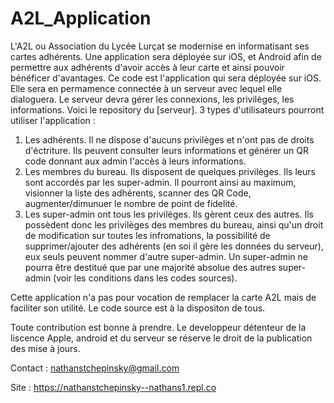 # A2L_Application 
L'A2L ou Association du Lycée Lurçat se modernise en informatisant ses cartes adhérents. Une application sera déployée sur iOS, et Android afin de permettre aux adhérents d'avoir accès à leur carte et ainsi pouvoir bénéficer d'avantages. Ce code est l'application qui sera déployée sur iOS. Elle sera en permamence connectée à un serveur avec lequel elle dialoguera. Le serveur devra gérer les connexions, les privilèges, les informations. Voici le repository du [serveur]. 
3 types d'utilisateurs pourront utiliser l'application : 
1) Les adhérents. Il ne dispose d'aucuns privilèges et n'ont pas de droits d'éctriture. Ils peuvent consulter leurs informations et générer un QR code donnant aux admin l'accès à leurs informations. 
2) Les membres du bureau. Ils disposent de quelques privilèges. Ils leurs sont accordés par les super-admin. Il pourront ainsi au maximum, visionner la liste des adhérents, scanner des QR Code, augmenter/dimunuer le nombre de point de fidelité.
3) Les super-admin ont tous les privilèges. Ils gèrent ceux des autres. Ils possèdent donc les privilèges des membres du bureau, ainsi qu'un droit de modification sur toutes les infromations, la possibilité de supprimer/ajouter des adhérents (en soi il gère les données du serveur), eux seuls peuvent nommer d'autre super-admin. Un super-admin ne pourra être destitué que par une majorité absolue des autres super-admin (voir les conditions dans les codes sources).

Cette application n'a pas pour vocation de remplacer la carte A2L mais de faciliter son utilité. 
Le code source est à la dispositon de tous. 

Toute contribution est bonne à prendre. Le developpeur détenteur de la liscence Apple, android et du serveur se réserve le droit de la publication des mise à jours. 

Contact : nathanstchepinsky@gmail.com 

Site : https://nathanstchepinsky--nathans1.repl.co
